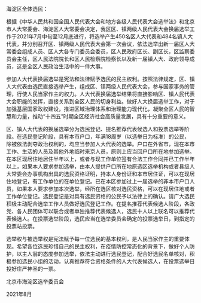 海淀区全体选民：

根据《中华人民共和国全国人民代表大会和地方各级人民代表大会选举法》和北京市人大常委会、海淀区人大常委会决定，我区区、镇两级人民代表大会换届选举工作于2021年7月中旬至12月底进行，将选举产生450名区人大代表和484名镇人大代表，并分别召开区、镇两级人民代表大会第一次会议，依法选举出新一届区人大常委会组成人员、区人大各专门委员会委员，区人民政府区长、副区长，区监察委员会主任，区人民法院院长和区人民检察院检察长以及新一届镇人大、政府领导成员，这是全区人民政治生活中的一件大事。

参加人大代表换届选举是宪法和法律赋予选民的民主权利。按照法律规定，区、镇人大代表由选民直接选举产生，组成区、镇两级人民代表大会，参与国家事务的管理，行使人民当家作主的权力。人大代表换届选举结果将直接影响区、镇人民代表大会职能的发挥，直接关系到全区人民的切身利益。做好人大换届选举工作，对于加强基层国家政权建设，推进区域治理体系和治理能力现代化，凝聚全区人民的智慧和力量，推动“十四五”时期全区经济社会高质量发展，具有十分重要的意义。

区、镇人大代表的换届选举分为选民登记、提名推荐代表候选人和投票选举等阶段。在选民登记阶段，具有本市户口，年满18周岁（以选举日为标准）的公民，除被依法剥夺政治权利的，均应当参加人大代表的选举。户口在外省市，现在本市工作、生活的人员及其他外地临时来京人员，原则上应当回户口所在地参加选举。在本区现居住地居住半年以上，或者与现工作单位签有合法工作合同并已工作半年以上，如果本人要求参加选举，由本人提供户口所在地原选区选举机构或者县级人大常委会办事机构出具的选民资格证明，持本人身份证和本市居住证，可以在现居住地登记，有工作单位的在单位登记。已在本区参加过上一届选举的非本市户口人员，如果本人要求参加本次选举，经所在选区核对选民资格，可以在现居住地或者工作单位登记。选民登记是对具有选民资格的公民予以法律上的确认。请广大选民积极主动配合选举工作人员做好选民登记工作。在提名推荐代表候选人阶段，各政党、各人民团体可以联合或者单独推荐代表候选人，选民十人以上联名可以推荐代表候选人。在投票选举阶段，选民应当在选举委员会确定的投票选举日，到指定的投票站投票。

选举权与被选举权是宪法赋予每一位选民的基本权利，是人民当家作主的重要体现。希望各位选民珍惜自己的民主权利，在疫情防控常态化的背景下，做好个人防护，以主人翁的态度参加选举，依法主动进行选民登记，配合好选民名单核对，积极参加选民小组的活动，认真推荐符合资格条件的人大代表候选人，在投票选举日投好庄严神圣的一票。

北京市海淀区选举委员会

2021年8月